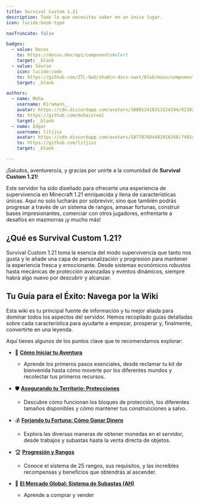 ```yaml
---
title: Survival Custom 1.21
description: Todo lo que necesitas saber en un único lugar.
icon: lucide:book-type

navTruncate: false

badges:
  - value: Docus
    to: https://docus.dev/api/components#alert
    target: _blank
  - value: Source
    icon: lucide:code
    to: https://github.com/ZTL-UwU/shadcn-docs-nuxt/blob/main/components/content/Alert.vue
    target: _blank

authors:
  - name: Moha
    username: Kiramann__
    avatar: https://cdn.discordapp.com/avatars/300012418313224194/8210a33c2f974927b25d22a61dd58cd5.png?size=512
    to: https://github.com/mohaisreal
    target: _blank
  - name: Edgar
    username: litjisz
    avatar: https://cdn.discordapp.com/avatars/587707604482916356/7492c58b5482305003788ca63fdea927.png?size=512
    to: https://github.com/litjisz
    target: _blank

---
```


¡Saludos, aventurero/a, y gracias por unirte a la comunidad de **Survival Custom 1.21**!

Este servidor ha sido diseñado para ofrecerte una experiencia de supervivencia en Minecraft 1.21 enriquecida y llena de características únicas. Aquí no solo lucharás por sobrevivir, sino que también podrás progresar a través de un sistema de rangos, amasar fortunas, construir bases impresionantes, comerciar con otros jugadores, enfrentarte a desafíos en mazmorras ¡y mucho más!

## ¿Qué es Survival Custom 1.21?

Survival Custom 1.21 toma la esencia del modo supervivencia que tanto nos gusta y le añade una capa de personalización y progresión para mantener la experiencia fresca y emocionante. Desde sistemas económicos robustos hasta mecánicas de protección avanzadas y eventos dinámicos, siempre habrá algo nuevo por descubrir y alcanzar.

## Tu Guía para el Éxito: Navega por la Wiki

Esta wiki es tu principal fuente de información y tu mejor aliada para dominar todos los aspectos del servidor. Hemos recopilado guías detalladas sobre cada característica para ayudarte a empezar, prosperar y, finalmente, convertirte en una leyenda.

Aquí tienes algunos de los puntos clave que te recomendamos explorar:

*   🚀 **[Cómo Iniciar tu Aventura](ENLACE_A_COMO_INICIAR.md)**
    *   Aprende los primeros pasos esenciales, desde reclamar tu kit de bienvenida hasta cómo moverte por los diferentes mundos y recolectar tus primeros recursos.

*   🛡️ **[Asegurando tu Territorio: Protecciones](ENLACE_A_PROTECCIONES.md)**
    *   Descubre cómo funcionan los bloques de protección, los diferentes tamaños disponibles y cómo mantener tus construcciones a salvo.

*   💰 **[Forjando tu Fortuna: Cómo Ganar Dinero](ENLACE_A_GANAR_DINERO.md)**
    *   Explora las diversas maneras de obtener monedas en el servidor, desde trabajos y subastas hasta la venta directa de objetos.

*   🏆 **[Progresión y Rangos](ENLACE_A_RANGOS.md)**
    *   Conoce el sistema de 25 rangos, sus requisitos, y las increíbles recompensas y beneficios que obtendrás al ascender.

*   🛒 **[El Mercado Global: Sistema de Subastas (AH)](ENLACE_A_SUBASTAS.md)**
    *   Aprende a comprar y vender 
